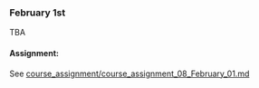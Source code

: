 ### February 1st

TBA

#### Assignment:

See [course_assignment/course_assignment_08_February_01.md](https://github.com/natenolting/BUAD-3283-E-Commerce-Web-Development/blob/spring2018/course_assignment/course_assignment_08_February_01.md)
